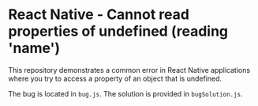 # React Native - Cannot read properties of undefined (reading 'name')

This repository demonstrates a common error in React Native applications where you try to access a property of an object that is undefined.

The bug is located in `bug.js`. The solution is provided in `bugSolution.js`.